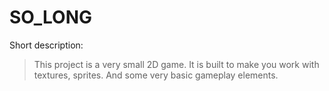 # SO_LONG
Short description:
  > This project is a very small 2D game. It is built to make you work with textures, sprites. And some very basic gameplay elements.
